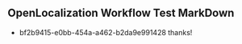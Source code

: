 ## OpenLocalization Workflow Test MarkDown
* bf2b9415-e0bb-454a-a462-b2da9e991428 
thanks!<!--HONumber=Mar16_HO3-->
